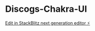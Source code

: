 # Discogs-Chakra-UI

[Edit in StackBlitz next generation editor ⚡️](https://stackblitz.com/~/github.com/aleaming/Discogs-Chakra-UI)